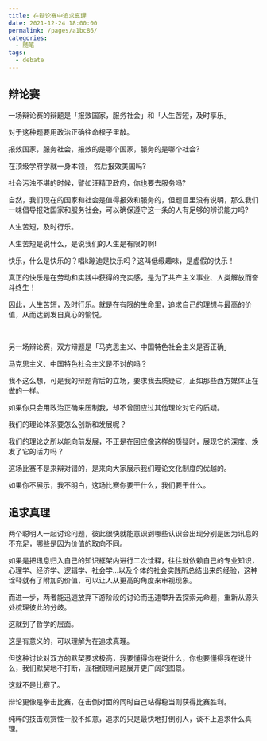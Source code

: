 ```yaml
---
title: 在辩论赛中追求真理
date: 2021-12-24 18:00:00
permalink: /pages/a1bc86/
categories:
  - 随笔
tags:
  - debate
---
```




## 辩论赛

一场辩论赛的辩题是「报效国家，服务社会」和「人生苦短，及时享乐」

对于这种题要用政治正确往命根子里敲。

报效国家，服务社会，报效的是哪个国家，服务的是哪个社会?

在顶级学府学就一身本领， 然后报效美国吗?

社会污浊不堪的时候，譬如汪精卫政府，你也要去服务吗?

自然，我们现在的国家和社会是值得报效和服务的，但题目里没有说明，那么我们一味倡导报效国家和服务社会，可以确保遵守这一条的人有足够的辨识能力吗?

人生苦短，及时行乐。

人生苦短是说什么，是说我们的人生是有限的啊!

快乐，什么是快乐的？唱k蹦迪是快乐吗？这叫低级趣味，是虚假的快乐！

真正的快乐是在劳动和实践中获得的充实感，是为了共产主义事业、人类解放而奋斗终生！

因此，人生苦短，及时行乐。就是在有限的生命里，追求自己的理想与最高的价值，从而达到发自真心的愉悦。

</br>

另一场辩论赛，双方辩题是「马克思主义、中国特色社会主义是否正确」

马克思主义、中国特色社会主义是不对的吗？

我不这么想，可是我的辩题背后的立场，要求我去质疑它，正如那些西方媒体正在做的一样。

如果你只会用政治正确来压制我，却不曾回应过其他理论对它的质疑。

我们的理论体系要怎么创新和发展呢？

我们的理论之所以能向前发展，不正是在回应像这样的质疑时，展现它的深度、焕发了它的活力吗？

这场比赛不是来辩对错的，是来向大家展示我们理论文化制度的优越的。

如果你不展示，我不明白，这场比赛你要干什么，我们要干什么。

## 追求真理

两个聪明人一起讨论问题，彼此很快就能意识到哪些认识会出现分别是因为讯息的不充足，哪些是因为价值的取向不同。

如果是把讯息归入自己的知识框架内进行二次诠释，往往就依赖自己的专业知识，心理学、经济学、逻辑学、社会学...以及个体的社会实践所总结出来的经验，这种诠释就有了附加的价值，可以让人从更高的角度来审视现象。

而进一步，两者能迅速放弃下游阶段的讨论而迅速攀升去探索元命题，重新从源头处梳理彼此的分歧。

这就到了哲学的层面。

这是有意义的，可以理解为在追求真理。

但这种讨论对双方的默契要求极高，我要懂得你在说什么，你也要懂得我在说什么，我们默契地不打断，互相梳理问题展开更广阔的图景。

这就不是比赛了。

辩论更像是拳击比赛，在击倒对面的同时自己站得稳当则获得比赛胜利。

纯粹的技击观赏性一般不如意，追求的只是最快地打倒别人，谈不上追求什么真理。

